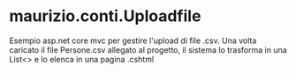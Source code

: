 # maurizio.conti.Uploadfile
Esempio asp.net core mvc per gestire l'upload di file .csv.
Una volta caricato il file Persone.csv allegato al progetto, il sistema lo trasforma in una List<<Persona>> e lo elenca in una pagina .cshtml
